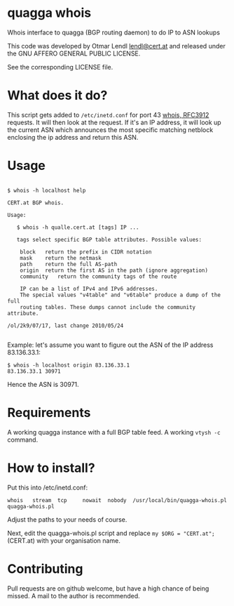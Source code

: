 # quagga whois

Whois interface to quagga (BGP routing daemon) to do IP to ASN lookups

This code was developed by Otmar Lendl <lendl@cert.at> and released under the GNU AFFERO GENERAL PUBLIC LICENSE.

See the corresponding LICENSE file.


# What does it do?

This script gets added to ``/etc/inetd.conf`` for port 43 [whois, RFC3912](https://tools.ietf.org/html/rfc3912) requests.
It will then look at the request. If it's an IP address, it will look up the current ASN which announces the most specific
matching netblock enclosing the ip address and return this ASN.



# Usage

```

$ whois -h localhost help

CERT.at BGP whois.

Usage:

   $ whois -h qualle.cert.at [tags] IP ...

   tags select specific BGP table attributes. Possible values:

    block   return the prefix in CIDR notation
    mask    return the netmask
    path    return the full AS-path
    origin  return the first AS in the path (ignore aggregation)
    community   return the community tags of the route

    IP can be a list of IPv4 and IPv6 addresses.
    The special values "v4table" and "v6table" produce a dump of the full
    routing tables. These dumps cannot include the community attribute.

/ol/2k9/07/17, last change 2010/05/24


```

Example: let's assume you want to figure out the ASN of the IP address 83.136.33.1:

```
$ whois -h localhost origin 83.136.33.1
83.136.33.1 30971
```

Hence the ASN is 30971.




# Requirements

A working quagga instance with a full BGP table feed. A working ``vtysh -c`` command.


# How to install?


Put this into /etc/inetd.conf:

```
whois   stream  tcp     nowait  nobody  /usr/local/bin/quagga-whois.pl quagga-whois.pl
```

Adjust the paths to your needs of course.

Next, edit the quagga-whois.pl script and replace ``my $ORG = "CERT.at";`` (CERT.at) with your organisation name.



# Contributing

Pull requests are on github welcome, but have a high chance of being missed.
A mail to the author is recommended.



